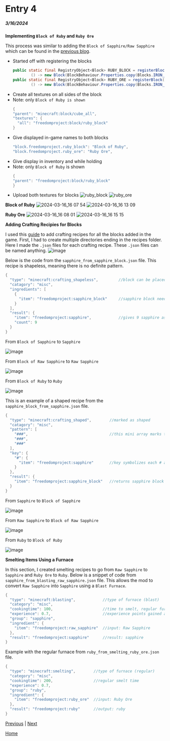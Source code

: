 # Entry 4
##### 3/16/2024

**Implementing `Block of Ruby` and `Ruby Ore`**

This process was similar to adding the `Block of Sapphire/Raw Sapphire` which can be found in the [previous blog](https://github.com/aidanc1266/apcsa-freedom-project/blob/main/blog/entry03.md).
- Started off with registering the blocks
    ```java
    public static final RegistryObject<Block> RUBY_BLOCK = registerBlock("ruby_block",
            () -> new Block(BlockBehaviour.Properties.copy(Blocks.IRON_BLOCK).sound(SoundType.STONE)));
    public static final RegistryObject<Block> RUBY_ORE = registerBlock("ruby_ore",
            () -> new Block(BlockBehaviour.Properties.copy(Blocks.IRON_BLOCK).sound(SoundType.DIAMOND_ORE)));
    ```
- Create all textures on all sides of the block
- Note: only `Block of Ruby is shown`
    ```java
    {
    "parent": "minecraft:block/cube_all",
    "textures": {
      "all": "freedomproject:block/ruby_block"
    }
    ```
- Give displayed in-game names to both blocks
    ```java
    "block.freedomproject.ruby_block": "Block of Ruby",
    "block.freedomproject.ruby_ore": "Ruby Ore",
    ```
- Give display in inventory and while holding
- Note: only `Block of Ruby` is shown
    ```java
    {
    "parent": "freedomproject:block/ruby_block"
    }
    ```
- Upload both textures for blocks  ![ruby_block](https://github.com/aidanc1266/apcsa-freedom-project/assets/145048443/2ed76bee-8469-4bb3-abdd-a3a9e45741ad) ![ruby_ore](https://github.com/aidanc1266/apcsa-freedom-project/assets/145048443/15408df0-c677-4998-a15b-c9b71192eacc)

**Block of Ruby**
![2024-03-16_16 07 54](https://github.com/aidanc1266/apcsa-freedom-project/assets/145048443/77d852f2-e63a-45f5-9715-ad3f7aa76d98)
![2024-03-16_16 13 09](https://github.com/aidanc1266/apcsa-freedom-project/assets/145048443/0fe0f884-7493-405d-bb44-e40c429017a0)

**Ruby Ore**
![2024-03-16_16 08 01](https://github.com/aidanc1266/apcsa-freedom-project/assets/145048443/a7f5ca71-01ad-42ab-88d8-42b37a3b229b)
![2024-03-16_16 15 15](https://github.com/aidanc1266/apcsa-freedom-project/assets/145048443/7c03c9fe-0260-457d-a3ff-77b312756612)

**Adding Crafting Recipies for Blocks**

I used this [guide](https://www.youtube.com/watch?v=NppdgWsSVec) to add crafting recipes for all the blocks added in the game.
First, I had to create multiple directories ending in the recipes folder. Here I made the `.json` files for each crafting recipe. These `.json` files can be named anything.
![image](https://github.com/aidanc1266/apcsa-freedom-project/assets/145048443/17c03783-aff1-4863-aa1f-20932ebab045)

Below is the code from the `sapphire_from_sapphire_block.json` file. This recipe is shapeless, meaning there is no definite pattern.
```java
{
  "type": "minecraft:crafting_shapeless",         //block can be placed anywhere in the 2x2 or 3x3 crafting grid to proceed
  "catagory": "misc",
  "ingredients": [
    {
      "item": "freedomproject:sapphire_block"     //sapphire block needed
    }
  ],
  "result": {
    "item": "freedomproject:sapphire",            //gives 9 sapphire as a result
    "count": 9
  }
}
```

From `Block of Sapphire` to `Sapphire`

![image](https://github.com/aidanc1266/apcsa-freedom-project/assets/145048443/93fc0d29-74ca-4891-9d10-9995513f2705)

From `Block of Raw Sapphire` to `Raw Sapphire`

![image](https://github.com/aidanc1266/apcsa-freedom-project/assets/145048443/e8799f54-bb54-4d99-953c-7e86dee55dcf)

From `Block of Ruby` to `Ruby`

![image](https://github.com/aidanc1266/apcsa-freedom-project/assets/145048443/9be32fd9-f9fc-46f2-a9c9-bf521bc61b37)

This is an example of a shaped recipe from the `sapphire_block_from_sapphire.json` file.
```java
{
  "type": "minecraft:crafting_shaped",        //marked as shaped
  "catagory": "misc",
  "pattern": [
    "###",                                    //this mini array marks the 3x3 crafting array
    "###",
    "###"
  ],
  "key": {
    "#": {
      "item": "freedomproject:sapphire"       //key symbolizes each # as a sapphire item
    }
  },
  "result": {
    "item": "freedomproject:sapphire_block"   //returns sapphire block
  }
}
```

From `Sapphire` to `Block of Sapphire`

![image](https://github.com/aidanc1266/apcsa-freedom-project/assets/145048443/dd2a39ad-0634-4318-b3ff-39f7b97cd6df)

From `Raw Sapphire` to `Block of Raw Sapphire`

![image](https://github.com/aidanc1266/apcsa-freedom-project/assets/145048443/23485e1a-6688-49e9-b5d3-dbd600a60313)

From `Ruby` to `Block of Ruby`

![image](https://github.com/aidanc1266/apcsa-freedom-project/assets/145048443/c9fff2d4-aaa0-49fa-8a25-9f68700de16e)

**Smelting Items Using a Furnace**

In this section, I created smelting recipes to go from `Raw Sapphire` to `Sapphire` and `Ruby Ore` to `Ruby`.
Below is a snippet of code from `sapphire_from_blasting_raw_sapphire.json` file. This allows the mod to convert `Raw Sapphire` into `Sapphire` using a `Blast Furnace`.
```java
{
  "type": "minecraft:blasting",            //type of furnace (blast)
  "category": "misc",
  "cookingtime": 100,                      //time to smelt, regular furnace is 200 but since this is blast it is 100
  "experience": 0.7,                       //experience points gained after smelting
  "group": "sapphire",
  "ingredient": {
    "item": "freedomproject:raw_sapphire"  //input: Raw Sapphire
  },
  "result": "freedomproject:sapphire"      //result: sapphire
}
```

Example with the regular furnace from `ruby_from_smelting_ruby_ore.json` file.
```java
{
  "type": "minecraft:smelting",        //type of furnace (regular)
  "category": "misc",
  "cookingtime": 200,                  //regular smelt time
  "experience": 0.7,
  "group": "ruby",
  "ingredient": {
    "item": "freedomproject:ruby_ore"  //input: Ruby Ore
  },
  "result": "freedomproject:ruby"      //output: ruby
}
```


[Previous](entry03.md) | [Next](entry05.md)

[Home](../README.md)
